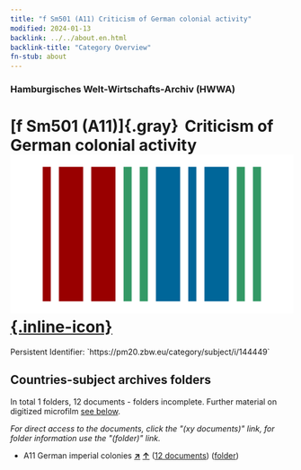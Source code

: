 ```yaml
---
title: "f Sm501 (A11) Criticism of German colonial activity"
modified: 2024-01-13
backlink: ../../about.en.html
backlink-title: "Category Overview"
fn-stub: about
---
```


### Hamburgisches Welt-Wirtschafts-Archiv (HWWA)

# [f Sm501 (A11)]{.gray}&#8201; Criticism of German colonial activity &#160; [![Wikidata](/images/Wikidata-logo.svg "Wikidata"){.inline-icon}](http://www.wikidata.org/entity/Q104699306)

<div class="hint">Persistent Identifier: `https://pm20.zbw.eu/category/subject/i/144449`</div>







## Countries-subject archives folders







In total 1 folders, 12 documents - folders incomplete. Further material on digitized microfilm [see below](#filmsections).

_For direct access to the documents, click the "(xy documents)" link, for folder information use the "(folder)" link._


- A11 German imperial colonies [**&nearr;**](../../../geo/i/140960/about.en.html "German imperial colonies (all folders)") [**&uarr;**](../../../geo/about.en.html#A11 "Country category system") (<a href="https://pm20.zbw.eu/iiifview/folder/sh/140960,144449" title="about: German imperial colonies : Criticism of German colonial activity" target="_blank">12 documents</a>) ([folder](../../../../folder/sh/1409xx/140960/1444xx/144449/about.en.html))



<a id="filmsections" />













